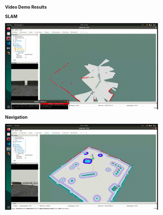 **Video Demo Results**

**SLAM**

[![Video](https://github.com/ngducdatRb/SLAM-and-Navigation-Simulation-in-ROS/blob/master/Results/slam.png)](https://drive.google.com/file/d/1EBlSa1D5F9Buc7f59kTg52pIzIa7_eru/view?usp=drive_link)

**Navigation**

[![Video](https://github.com/ngducdatRb/SLAM-and-Navigation-Simulation-in-ROS/blob/master/Results/navigation.png)](https://drive.google.com/file/d/1ZIhD3BogvzNe0e8Kpb9vjM-lD8oLued4/view?usp=sharing)
